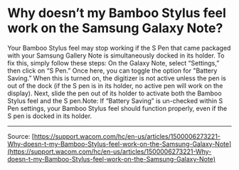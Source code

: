 # Why doesn’t my Bamboo Stylus feel work on the Samsung Galaxy Note?

Your Bamboo Stylus feel may stop working if the S Pen that came packaged with your Samsung Gallery Note is simultaneously docked in its holder. To fix this, simply follow these steps: On the Galaxy Note, select “Settings,” then click on “S Pen.” Once here, you can toggle the option for "Battery Saving.” When this is turned on, the digitizer is not active unless the pen is out of the dock (if the S pen is in its holder, no active pen will work on the display). Next, slide the pen out of its holder to activate both the Bamboo Stylus feel and the S pen.Note: If “Battery Saving” is un-checked within S Pen settings, your Bamboo Stylus feel should function properly, even if the S pen is docked in its holder.

---
Source: [https://support.wacom.com/hc/en-us/articles/1500006273221-Why-doesn-t-my-Bamboo-Stylus-feel-work-on-the-Samsung-Galaxy-Note](https://support.wacom.com/hc/en-us/articles/1500006273221-Why-doesn-t-my-Bamboo-Stylus-feel-work-on-the-Samsung-Galaxy-Note)
